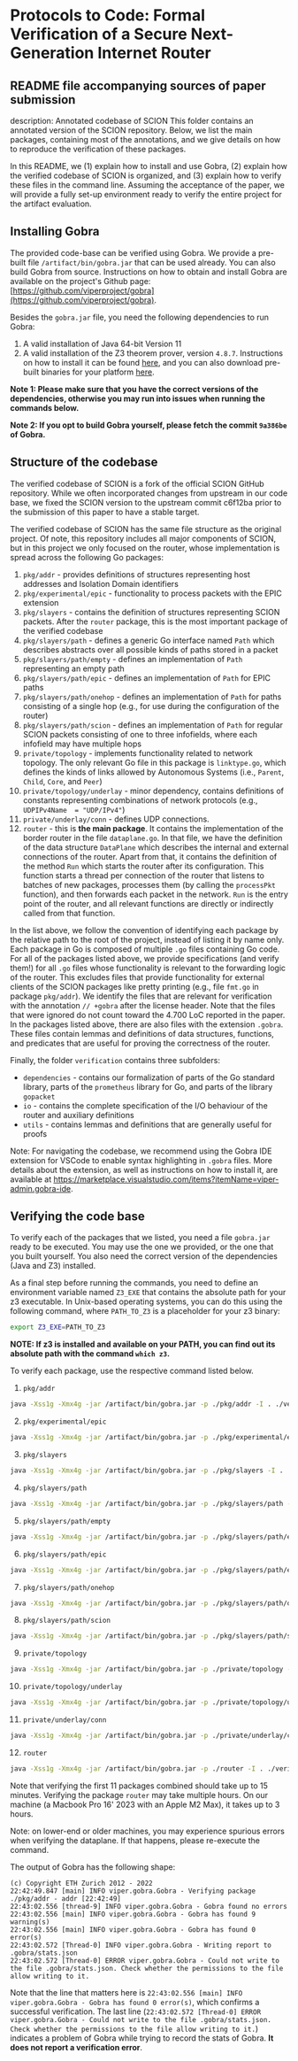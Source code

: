 # Protocols to Code: Formal Verification of a Secure Next-Generation Internet Router

## README file accompanying sources of paper submission

description: Annotated codebase of SCION
  This folder contains an annotated version of the SCION repository. Below, we list the main packages, containing most of the annotations, and we give details on how to reproduce the verification of these packages.

In this README, we (1) explain how to install and use Gobra, (2) explain how the verified codebase of SCION is organized, and (3) explain how to verify these files in the command line.
Assuming the acceptance of the paper, we will provide a fully set-up environment ready to verify the entire project for the artifact evaluation.

Installing Gobra
--------------------------------------------------------------------------------
  The provided code-base can be verified using Gobra. We provide a pre-built file `/artifact/bin/gobra.jar` that can be used already. You can also build Gobra from source. Instructions on how to obtain and install Gobra are available on the project's Github page: [https://github.com/viperproject/gobra](https://github.com/viperproject/gobra).

  Besides the `gobra.jar` file, you need the following dependencies to run Gobra:
  1. A valid installation of Java 64-bit Version 11
  2. A valid installation of the Z3 theorem prover, version `4.8.7`. Instructions on how to install it can be found [here](https://github.com/Z3Prover/z3), and you can also download pre-built binaries for your platform [here](https://github.com/Z3Prover/z3/releases).

**Note 1: Please make sure that you have the correct versions of the dependencies, otherwise you may run into issues when running the commands below.**

**Note 2: If you opt to build Gobra yourself, please fetch the commit `9a386be` of Gobra.**

Structure of the codebase
--------------------------------------------------------------------------------
The verified codebase of SCION is a fork of the official SCION GitHub repository.
While we often incorporated changes from upstream in our code base, we fixed the SCION version
to the upstream commit c6f12ba prior to the submission of this paper to have a stable target.

The verified codebase of SCION has the same file structure as the original project. Of note, this repository includes all major components of SCION, but in this project we only focused on the router, whose implementation is spread across the following Go packages:
1. `pkg/addr` - provides definitions of structures representing host addresses and Isolation Domain identifiers
2. `pkg/experimental/epic` - functionality to process packets with the EPIC extension
3. `pkg/slayers` - contains the definition of structures representing SCION packets. After the `router` package, this is the most important package of the verified codebase
4. `pkg/slayers/path` - defines a generic Go interface named `Path` which describes abstracts over all possible kinds of paths stored in a packet
5. `pkg/slayers/path/empty` - defines an implementation of `Path` representing an empty path
6. `pkg/slayers/path/epic` - defines an implementation of `Path` for EPIC paths
7. `pkg/slayers/path/onehop` - defines an implementation of `Path` for paths consisting of a single hop (e.g., for use during the configuration of the router)
8. `pkg/slayers/path/scion` - defines an implementation of `Path` for regular SCION packets consisting of one to three infofields, where each infofield may have multiple hops
9. `private/topology` - implements functionality related to network topology. The only relevant Go file in this package is `linktype.go`, which defines the kinds of links allowed by Autonomous Systems (i.e., `Parent`, `Child`, `Core`, and `Peer`)
10. `private/topology/underlay` - minor dependency, contains definitions of constants representing combinations of network protocols (e.g., `UDPIPv4Name  = "UDP/IPv4"`)
11. `private/underlay/conn` - defines UDP connections.
12. `router` - this is **the main package**. It contains the implementation of the border router in the file `dataplane.go`. In that file, we have the definition of the data structure `DataPlane` which describes the internal and external connections of the router. Apart from that, it contains the definition of the method `Run` which starts the router after its configuration. This function starts a thread per connection of the router that listens to batches of new packages, processes them (by calling the `processPkt` function), and then forwards each packet in the network. `Run` is the entry point of the router, and all relevant functions are directly or indirectly called from that function.

In the list above, we follow the convention of identifying each package by the relative path to the root of the project, instead of listing it by name only.
Each package in Go is composed of multiple `.go` files containing Go code. For all of the packages listed above, we provide specifications (and verify them!) for all `.go` files whose functionality is relevant to the forwarding logic of the router. This excludes files that provide functionality for external clients of the SCION packages like pretty printing (e.g., file `fmt.go` in package `pkg/addr`). We identify the files that are relevant for verification with the annotation `// +gobra` after the license header. Note that the files that were ignored do not count toward the 4.700 LoC reported in the paper. In the packages listed above, there are also files with the extension `.gobra`. These files contain lemmas and definitions of data structures, functions, and predicates that are useful for proving the correctness of the router.

Finally, the folder `verification` contains three subfolders:
- `dependencies` - contains our formalization of parts of the Go standard library, parts of the `prometheus` library for Go, and parts of the library `gopacket`
- `io` - contains the complete specification of the I/O behaviour of the router and auxiliary definitions
- `utils` - contains lemmas and definitions that are generally useful for proofs

Note: For navigating the codebase, we recommend using the Gobra IDE extension for VSCode to enable syntax highlighting in `.gobra` files. More details about the extension, as well as instructions on how to install it, are available at https://marketplace.visualstudio.com/items?itemName=viper-admin.gobra-ide.


Verifying the code base
--------------------------------------------------------------------------------
To verify each of the packages that we listed, you need a file `gobra.jar` ready to be executed. You may use the one we provided, or the one that you built yourself.
You also need the correct version of the dependencies (Java and Z3) installed.

As a final step before running the commands, you need to define an environment variable named `Z3_EXE` that contains the absolute path for your z3 executable. In Unix-based operating systems, you can do this using the following command, where `PATH_TO_Z3` is a placeholder for your z3 binary:
```sh
export Z3_EXE=PATH_TO_Z3
```
**NOTE: If z3 is installed and available on your PATH, you can find out its absolute path with the command `which z3`.**

To verify each package, use the respective command listed below.

1. `pkg/addr`
```sh
java -Xss1g -Xmx4g -jar /artifact/bin/gobra.jar -p ./pkg/addr -I . ./verification/dependencies --onlyFilesWithHeader -m github.com/scionproto/scion --mceMode=od
```
2. `pkg/experimental/epic`
```sh
java -Xss1g -Xmx4g -jar /artifact/bin/gobra.jar -p ./pkg/experimental/epic -I . ./verification/dependencies --onlyFilesWithHeader -m github.com/scionproto/scion --mceMode=od
```
3. `pkg/slayers`
```sh
java -Xss1g -Xmx4g -jar /artifact/bin/gobra.jar -p ./pkg/slayers -I . ./verification/dependencies --onlyFilesWithHeader -m github.com/scionproto/scion --mceMode=od
```
4. `pkg/slayers/path`
```sh
java -Xss1g -Xmx4g -jar /artifact/bin/gobra.jar -p ./pkg/slayers/path -I . ./verification/dependencies --onlyFilesWithHeader -m github.com/scionproto/scion --mceMode=od
```
5. `pkg/slayers/path/empty`
```sh
java -Xss1g -Xmx4g -jar /artifact/bin/gobra.jar -p ./pkg/slayers/path/empty -I . ./verification/dependencies --onlyFilesWithHeader -m github.com/scionproto/scion --mceMode=od
```
6. `pkg/slayers/path/epic`
```sh
java -Xss1g -Xmx4g -jar /artifact/bin/gobra.jar -p ./pkg/slayers/path/epic -I . ./verification/dependencies --onlyFilesWithHeader -m github.com/scionproto/scion --mceMode=od
```
7. `pkg/slayers/path/onehop`
```sh
java -Xss1g -Xmx4g -jar /artifact/bin/gobra.jar -p ./pkg/slayers/path/onehop -I . ./verification/dependencies --onlyFilesWithHeader -m github.com/scionproto/scion --mceMode=od
```
8. `pkg/slayers/path/scion`
```sh
java -Xss1g -Xmx4g -jar /artifact/bin/gobra.jar -p ./pkg/slayers/path/scion -I . ./verification/dependencies --onlyFilesWithHeader -m github.com/scionproto/scion --mceMode=od
```
9. `private/topology`
```sh
java -Xss1g -Xmx4g -jar /artifact/bin/gobra.jar -p ./private/topology -I . ./verification/dependencies --onlyFilesWithHeader -m github.com/scionproto/scion --mceMode=od
```
10. `private/topology/underlay`
```sh
java -Xss1g -Xmx4g -jar /artifact/bin/gobra.jar -p ./private/topology/underlay -I . ./verification/dependencies --onlyFilesWithHeader -m github.com/scionproto/scion --mceMode=od
```
11. `private/underlay/conn`
```sh
java -Xss1g -Xmx4g -jar /artifact/bin/gobra.jar -p ./private/underlay/conn -I . ./verification/dependencies --onlyFilesWithHeader -m github.com/scionproto/scion --mceMode=od
```
12. `router`
```sh
java -Xss1g -Xmx4g -jar /artifact/bin/gobra.jar -p ./router -I . ./verification/dependencies --onlyFilesWithHeader -m github.com/scionproto/scion --mceMode=on --parallelizeBranches --moreJoins impure
```

Note that verifying the first 11 packages combined should take up to 15 minutes. Verifying the package `router` may take multiple hours. On our machine (a Macbook Pro 16' 2023 with an Apple M2 Max), it takes up to 3 hours.

Note: on lower-end or older machines, you may experience spurious errors when verifying the dataplane. If that happens, please re-execute the command.

The output of Gobra has the following shape:
```
(c) Copyright ETH Zurich 2012 - 2022
22:42:49.847 [main] INFO viper.gobra.Gobra - Verifying package ./pkg/addr - addr [22:42:49]
22:43:02.556 [thread-9] INFO viper.gobra.Gobra - Gobra found no errors
22:43:02.556 [main] INFO viper.gobra.Gobra - Gobra has found 9 warning(s)
22:43:02.556 [main] INFO viper.gobra.Gobra - Gobra has found 0 error(s)
22:43:02.572 [Thread-0] INFO viper.gobra.Gobra - Writing report to .gobra/stats.json
22:43:02.572 [Thread-0] ERROR viper.gobra.Gobra - Could not write to the file .gobra/stats.json. Check whether the permissions to the file allow writing to it.
```
Note that the line that matters here is `22:43:02.556 [main] INFO viper.gobra.Gobra - Gobra has found 0 error(s)`, which confirms a successful verification. The last line (`22:43:02.572 [Thread-0] ERROR viper.gobra.Gobra - Could not write to the file .gobra/stats.json. Check whether the permissions to the file allow writing to it.`) indicates a problem of Gobra while trying to record the stats of Gobra. **It does not report a verification error**.

